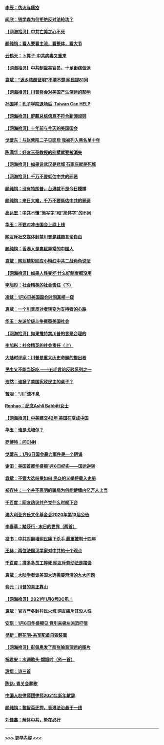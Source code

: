 #### [李辰：伪火与瘟疫](../pages/nsc993/n12707981.md?t=01240951) 
#### [闻欣：钱学森为何拒绝反对法轮功？](../pages/nsc993/n12707407.md?t=01240951) 
#### [【网海拾贝】中共亡美之心不死](../pages/nsc993/n12707621.md?t=01240951) 
#### [颜纯钩：看人要看主流，看整体，看大节](../pages/nsc993/n12707536.md?t=01240951) 
#### [云鹤天：卜算子‧中共病毒又重来](../pages/nsc993/n12707408.md?t=01240951) 
#### [【网海拾贝】中共制裁美官员，十足街痞做派](../pages/nsc993/n12705115.md?t=01240951) 
#### [袁斌：“返乡核酸证明”不清不楚 网民提81问](../pages/nsc993/n12704982.md?t=01240951) 
#### [【网海拾贝】川普将会对美国产生深远的影响](../pages/nsc993/n12703045.md?t=01240951) 
#### [孙国祥：孔子学院退场后  Taiwan Can HELP](../pages/nsc993/n12702430.md?t=01240951) 
#### [【网海拾贝】屏蔽总统信息不符合新闻规则](../pages/nsc993/n12699998.md?t=01240951) 
#### [【网海拾贝】十年前与今天的美国国会](../pages/nsc993/n12696993.md?t=01240951) 
#### [戈壁东：与赵紫阳二子见面后 我被列入黑名单十年](../pages/nsc993/n12696215.md?t=01240951) 
#### [陈满华：好友玉圣教授的别墅就要被消失](../pages/nsc993/n12695411.md?t=01240951) 
#### [【网海拾贝】如果说武汉是悲城 石家庄就是死城](../pages/nsc993/n12694589.md?t=01240951) 
#### [【网海拾贝】千万不要低估中共的邪恶](../pages/nsc993/n12692771.md?t=01240951) 
#### [颜纯钩：没有特朗普，台港就不是今日模样](../pages/nsc993/n12692678.md?t=01240951) 
#### [颜纯钩：来日大难，千万不要低估中共的邪恶](../pages/nsc993/n12692080.md?t=01240951) 
#### [高达宏：中共不懂“简写字”和“简体字”的不同](../pages/nsc993/n12692068.md?t=01240951) 
#### [华玉：不要对冲击国会上纲上线](../pages/nsc993/n12689948.md?t=01240951) 
#### [网友斥社交媒体封禁川普是践踏言论自由](../pages/nsc993/n12687482.md?t=01240951) 
#### [颜纯钩：香港人是禀赋异常的中国人](../pages/nsc993/n12685142.md?t=01240951) 
#### [袁斌：网友精彩回应小粉红中共二战角色说法](../pages/nsc993/n12684994.md?t=01240951) 
#### [【网海拾贝】如果人性变坏 什么好制度都没用](../pages/nsc993/n12683000.md?t=01240951) 
#### [李旭彤：社会精英的社会责任（下）](../pages/nsc993/n12680604.md?t=01240951) 
#### [凌稣：1月6日美国国会时间真相一窥](../pages/nsc993/n12682780.md?t=01240951) 
#### [袁斌：一个川普反对者转变为支持者的心路](../pages/nsc993/n12682700.md?t=01240951) 
#### [华玉：左派阶级斗争撕裂美国社会](../pages/nsc993/n12681226.md?t=01240951) 
#### [【网海拾贝】如果推特禁川普的言是合理的](../pages/nsc993/n12681232.md?t=01240951) 
#### [李旭彤：社会精英的社会责任（上）](../pages/nsc993/n12680501.md?t=01240951) 
#### [大陆时评家：川普是重大历史命题的提出者](../pages/nsc993/n12679904.md?t=01240951) 
#### [民主又不能当饭吃 ——五毛言论反驳系列之一](../pages/nsc993/n12679877.md?t=01240951) 
#### [浩然：谁掀了美国宪政民主的桌子？](../pages/nsc993/n12679850.md?t=01240951) 
#### [苦胆：“川”流不息](../pages/nsc993/n12678388.md?t=01240951) 
#### [Renhao：纪念Ashli Babbitt女士](../pages/nsc993/n12678359.md?t=01240951) 
#### [【网海拾贝】中美建交42年 美国在变成中国](../pages/nsc993/n12678324.md?t=01240951) 
#### [华玉：谁是戈培尔？](../pages/nsc993/n12677515.md?t=01240951) 
#### [罗博特：问CNN](../pages/nsc993/n12677172.md?t=01240951) 
#### [戈壁东：1月6日国会暴力事件是一个阴谋](../pages/nsc993/n12674639.md?t=01240951) 
#### [谢田：美国首都华盛顿1月6日纪实——国运逆转](../pages/nsc993/n12673190.md?t=01240951) 
#### [袁斌：不管大选结果如何 民众的义举将载入史册](../pages/nsc993/n12672787.md?t=01240951) 
#### [郑存柱：一个并不高明的骗局为何能使墙内亿万人上当](../pages/nsc993/n12671449.md?t=01240951) 
#### [千百度：网友热议共产党什么时候下台](../pages/nsc993/n12670442.md?t=01240951) 
#### [澳大利亚齐氏文化基金会2020年第13届公告](../pages/nsc993/n12670273.md?t=01240951) 
#### [李春草：踏莎行 · 末日的世界（两首）](../pages/nsc993/n12670253.md?t=01240951) 
#### [投书：中共对翻墙网民痛下杀手 最重被判十四年](../pages/nsc993/n12670190.md?t=01240951) 
#### [王赫：两位法国汉学家对中共的十个观点](../pages/nsc993/n12669593.md?t=01240951) 
#### [千百度：拼多多员工猝死 网友斥劳动法是摆设](../pages/nsc993/n12668081.md?t=01240951) 
#### [袁斌：大陆学者谈美国大选需要澄清的九大问题](../pages/nsc993/n12668023.md?t=01240951) 
#### [俞元：川普的真正靠山](../pages/nsc993/n12668000.md?t=01240951) 
#### [【网海拾贝】2021年1月6号DC见！](../pages/nsc993/n12664957.md?t=01240951) 
#### [袁斌：官方严冬封村民火炕 网友痛斥其没人性](../pages/nsc993/n12664882.md?t=01240951) 
#### [安琪：1月6日华盛顿见 竟引来极左派恐吓信](../pages/nsc993/n12664831.md?t=01240951) 
#### [吴新：醉花阴•共军配备自毁装置](../pages/nsc993/n12664766.md?t=01240951) 
#### [【网海拾贝】彭佩奥发了两张喻意深远的图片](../pages/nsc993/n12663515.md?t=01240951) 
#### [祝君安：水调歌头·嫦娥吟（外一首）](../pages/nsc993/n12663345.md?t=01240951) 
#### [理悟：诗三首](../pages/nsc993/n12663334.md?t=01240951) 
#### [陈达: 青关会葬歌](../pages/nsc993/n12663305.md?t=01240951) 
#### [中国人权律师团律师2021年新年献辞](../pages/nsc993/n12661792.md?t=01240951) 
#### [颜纯钩：黎智英还押，香港法治悬于一线](../pages/nsc993/n12661371.md?t=01240951) 
#### [刘佳鑫：解体中共，势在必行](../pages/nsc993/n12661335.md?t=01240951) 

----
#### [ >>> 更早内容 <<< ](../indexes/nsc993-earlier.md)
